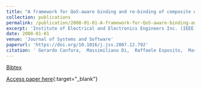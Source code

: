 ```yaml
---
title: "A framework for QoS-aware binding and re-binding of composite web services"
collection: publications
permalink: /publication/2008-01-01-A-framework-for-QoS-aware-binding-and-re-binding-of-composite-web-services
excerpt: 'Institute of Electrical and Electronics Engineers Inc. (IEEE), Los Alamitos, CA, USA, Scopus ID: 2-s2.0-48649083660, Cited by: 249'
date: 2008-01-01
venue: 'Journal of Systems and Software'
paperurl: 'https://doi.org/10.1016/j.jss.2007.12.792'
citation: ' Gerardo Canfora,  Massimiliano Di,  Raffaele Esposito,  Maria Villani, &quot;A framework for QoS-aware binding and re-binding of composite web services.&quot; Journal of Systems and Software, 2008.'
---
```

[Bibtex](https://dblp.org/rec/bib/journals/jss/CanforaPEV08)

[Access paper here](https://doi.org/10.1016/j.jss.2007.12.792){:target="_blank"}

